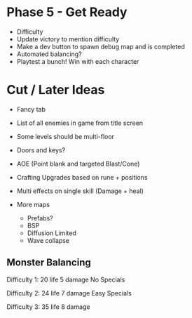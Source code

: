 # Phase 5 - Get Ready
- Difficulty
- Update victory to mention difficulty
- Make a dev button to spawn debug map and is completed
- Automated balancing?
- Playtest a bunch! Win with each character


# Cut / Later Ideas
- Fancy tab

- List of all enemies in game from title screen
- Some levels should be multi-floor
- Doors and keys?
- AOE (Point blank and targeted Blast/Cone)
- Crafting Upgrades based on rune + positions
- Multi effects on single skill (Damage + heal)
- More maps
    - Prefabs?
    - BSP
    - Diffusion Limited
    - Wave collapse


## Monster Balancing

Difficulty 1:
20 life
5 damage
No Specials

Difficulty 2:
24 life
7 damage
Easy Specials

Difficulty 3:
35 life
8 damage

